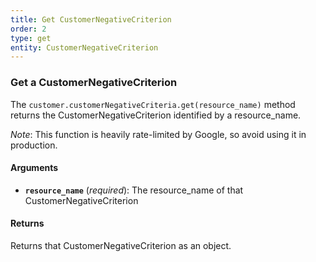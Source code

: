 ```yaml
---
title: Get CustomerNegativeCriterion
order: 2
type: get
entity: CustomerNegativeCriterion
---
```


### Get a CustomerNegativeCriterion

The `customer.customerNegativeCriteria.get(resource_name)` method returns the CustomerNegativeCriterion identified by a resource_name.

_Note_: This function is heavily rate-limited by Google, so avoid using it in production.

#### Arguments

- **`resource_name`** (_required_): The resource_name of that CustomerNegativeCriterion

#### Returns

Returns that CustomerNegativeCriterion as an object.
